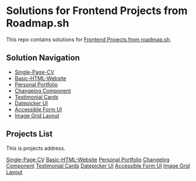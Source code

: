 # Solutions for Frontend Projects from Roadmap.sh

This repo contains solutions for [Frontend Projects from roadmap.sh](https://roadmap.sh/frontend/projects).

## Solution Navigation

- [Single-Page-CV](./01-single-page-cv/)
- [Basic-HTML-Website](./02-basic-html-website/)
- [Personal Portfolio](./03-personal-portfolio/)
- [Changelog Component](./04-changelog-component/)
- [Testimonial Cards](./05-testimonial-cards/)
- [Datepicker UI](./06-datepicker-ui/)
- [Accessible Form UI](./07-accessible-form-ui/)
- [Image Grid Layout](./08-image-grid-layout/)

## Projects List

This is projects address.

[Single-Page CV](https://roadmap.sh/projects/single-page-cv)
[Basic-HTML-Website](https://roadmap.sh/projects/basic-html-website)
[Personal Portfolio](https://roadmap.sh/projects/portfolio-website)
[Changelog Component](https://roadmap.sh/projects/changelog-component)
[Testimonial Cards](https://roadmap.sh/projects/testimonial-cards)
[Datepicker UI](https://roadmap.sh/projects/datepicker-ui)
[Accessible Form UI](https://roadmap.sh/projects/accessible-form-ui)
[Image Grid Layout](https://roadmap.sh/projects/image-grid)

